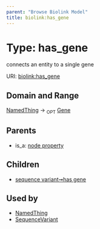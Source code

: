 ```yaml
---
parent: "Browse Biolink Model"
title: biolink:has_gene
---
```


# Type: has_gene


connects an entity to a single gene

URI: [biolink:has_gene](https://w3id.org/biolink/vocab/has_gene)



## Domain and Range

[NamedThing](NamedThing.md) ->  <sub>OPT</sub> [Gene](Gene.md)

## Parents

 *  is_a: [node property](node_property.md)

## Children

 *  [sequence variant➞has gene](sequence_variant_has_gene.md)

## Used by

 * [NamedThing](NamedThing.md)
 * [SequenceVariant](SequenceVariant.md)
